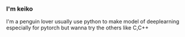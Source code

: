 ### I'm keiko
I'm a penguin lover
usually use python to make model of deeplearning especially for pytorch 
but wanna try the others like C,C++


<!-- mark down is as same as HTML -->



<!--
**gentoopenguin1115/gentoopenguin1115** is a ✨ _special_ ✨ repository because its `README.md` (this file) appears on your GitHub profile.

Here are some ideas to get you started:

- 🔭 I’m currently working on ...
- 🌱 I’m currently learning ...
- 👯 I’m looking to collaborate on ...
- 🤔 I’m looking for help with ...
- 💬 Ask me about ...
- 📫 How to reach me: ...
- 😄 Pronouns: ...
- ⚡ Fun fact: ...

-->
